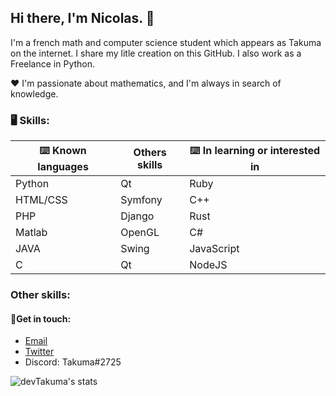 ## Hi there, I'm Nicolas. 👋

I'm a french math and computer science student which appears as Takuma on the internet.
I share my litle creation on this GitHub. I also work as a Freelance in Python.

❤️ I'm passionate about mathematics, and I'm always in search of knowledge. 

### 🖥️ Skills:

| ⌨️ Known languages | Others skills | ⌨️ In learning or interested in |
| ------------------------------- | ------------------------------- | ------------------------------- |
| Python | Qt | Ruby |
| HTML/CSS | Symfony | C++ |
| PHP | Django | Rust |
| Matlab | OpenGL | C# |
| JAVA | Swing | JavaScript |
| C | Qt | NodeJS |

### Other skills:


#### 💬Get in touch:
* [Email](mailto:nicolas@coudert.pro) 
* [Twitter](https://twitter.com/devtakuma)
* Discord: Takuma#2725


![devTakuma's stats](https://github-readme-stats.vercel.app/api?username=nicolasCDT&show_icons=true&theme=radical)
